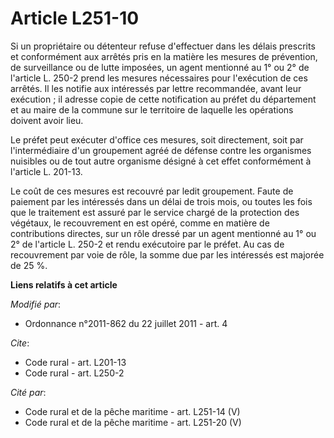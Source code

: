 # Article L251-10

Si un propriétaire ou détenteur refuse d'effectuer dans les délais prescrits et conformément aux arrêtés pris en la matière
les mesures de prévention, de surveillance ou de lutte imposées, un agent mentionné au 1° ou 2° de l'article L. 250-2 prend
les mesures nécessaires pour l'exécution de ces arrêtés. Il les notifie aux intéressés par lettre recommandée, avant leur
exécution ; il adresse copie de cette notification au préfet du département et au maire de la commune sur le territoire de
laquelle les opérations doivent avoir lieu. 

Le préfet peut exécuter d'office ces mesures, soit directement, soit par l'intermédiaire d'un groupement agréé de défense
contre les organismes nuisibles ou de tout autre organisme désigné à cet effet conformément à l'article L. 201-13. 

Le coût de ces mesures est recouvré par ledit groupement. Faute de paiement par les intéressés dans un délai de trois mois,
ou toutes les fois que le traitement est assuré par le service chargé de la protection des végétaux, le recouvrement en est
opéré, comme en matière de contributions directes, sur un rôle dressé par un agent mentionné au 1° ou 2° de l'article L.
250-2 et rendu exécutoire par le préfet. Au cas de recouvrement par voie de rôle, la somme due par les intéressés est majorée
de 25 %.

**Liens relatifs à cet article**

_Modifié par_:

  - Ordonnance n°2011-862 du 22 juillet 2011 - art. 4

_Cite_:

  - Code rural - art. L201-13
  - Code rural - art. L250-2

_Cité par_:

  - Code rural et de la pêche maritime - art. L251-14 (V)
  - Code rural et de la pêche maritime - art. L251-20 (V)
